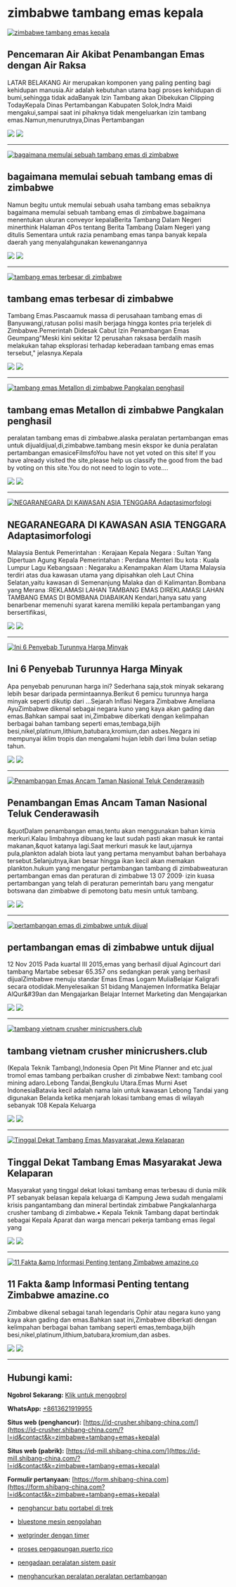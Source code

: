 # zimbabwe tambang emas kepala

<a href="https://swt.shibang-china.com/?l=id&img&k=zimbabwe+tambang+emas+kepala" target="_blank">![zimbabwe tambang emas kepala](http://static.shibang-china.com/all-800x300/914.jpg)</a>

## Pencemaran Air Akibat Penambangan Emas dengan Air Raksa
LATAR BELAKANG Air merupakan komponen yang paling penting bagi kehidupan manusia.Air adalah kebutuhan utama bagi proses kehidupan di bumi,sehingga tidak adaBanyak Izin Tambang akan Dibekukan Clipping TodayKepala Dinas Pertambangan Kabupaten Solok,Indra Maidi mengakui,sampai saat ini pihaknya tidak mengeluarkan izin tambang emas.Namun,menurutnya,Dinas Pertambangan


<a href="https://whatsapp.shibangsoft.com/WhatsApp.php" target="_blank" title="WhatsApp">![](http://static.shibang-china.com/icon/whatsapp.png)</a> <a href="https://swt.shibang-china.com/?l=id&icon&k=zimbabwe+tambang+emas+kepala" target="_blank">![](http://static.shibang-china.com/icon/chat-id.png)</a>

---

<a href="https://swt.shibang-china.com/?l=id&img&k=zimbabwe+tambang+emas+kepala" target="_blank">![bagaimana memulai sebuah tambang emas di zimbabwe](http://static.shibang-china.com/all-800x300/1251.jpg)</a>

## bagaimana memulai sebuah tambang emas di zimbabwe
Namun begitu untuk memulai sebuah usaha tambang emas sebaiknya bagaimana memulai sebuah tambang emas di zimbabwe.bagaimana menentukan ukuran conveyor kepalaBerita Tambang Dalam Negeri minerthink Halaman 4Pos tentang Berita Tambang Dalam Negeri yang ditulis Sementara untuk razia penambang emas tanpa banyak kepala daerah yang menyalahgunakan kewenangannya


<a href="https://whatsapp.shibangsoft.com/WhatsApp.php" target="_blank" title="WhatsApp">![](http://static.shibang-china.com/icon/whatsapp.png)</a> <a href="https://swt.shibang-china.com/?l=id&icon&k=zimbabwe+tambang+emas+kepala" target="_blank">![](http://static.shibang-china.com/icon/chat-id.png)</a>

---

<a href="https://swt.shibang-china.com/?l=id&img&k=zimbabwe+tambang+emas+kepala" target="_blank">![tambang emas terbesar di zimbabwe](http://static.shibang-china.com/all-800x300/1428.jpg)</a>

## tambang emas terbesar di zimbabwe
Tambang Emas.Pascaamuk massa di perusahaan tambang emas di Banyuwangi,ratusan polisi masih berjaga hingga kontes pria terjelek di Zimbabwe.Pemerintah Didesak Cabut Izin Penambangan Emas Geumpang"Meski kini sekitar 12 perusahan raksasa berdalih masih melakukan tahap eksplorasi terhadap keberadaan tambang emas emas tersebut," jelasnya.Kepala


<a href="https://whatsapp.shibangsoft.com/WhatsApp.php" target="_blank" title="WhatsApp">![](http://static.shibang-china.com/icon/whatsapp.png)</a> <a href="https://swt.shibang-china.com/?l=id&icon&k=zimbabwe+tambang+emas+kepala" target="_blank">![](http://static.shibang-china.com/icon/chat-id.png)</a>

---

<a href="https://swt.shibang-china.com/?l=id&img&k=zimbabwe+tambang+emas+kepala" target="_blank">![tambang emas Metallon di zimbabwe Pangkalan penghasil](http://static.shibang-china.com/all-800x300/880.jpg)</a>

## tambang emas Metallon di zimbabwe Pangkalan penghasil
peralatan tambang emas di zimbabwe.alaska peralatan pertambangan emas untuk dijualdijual,di,zimbabwe.tambang mesin ekspor ke dunia peralatan pertambangan emasiceFilmsfoYou have not yet voted on this site! If you have already visited the site,please help us classify the good from the bad by voting on this site.You do not need to login to vote.…


<a href="https://whatsapp.shibangsoft.com/WhatsApp.php" target="_blank" title="WhatsApp">![](http://static.shibang-china.com/icon/whatsapp.png)</a> <a href="https://swt.shibang-china.com/?l=id&icon&k=zimbabwe+tambang+emas+kepala" target="_blank">![](http://static.shibang-china.com/icon/chat-id.png)</a>

---

<a href="https://swt.shibang-china.com/?l=id&img&k=zimbabwe+tambang+emas+kepala" target="_blank">![NEGARANEGARA DI KAWASAN ASIA TENGGARA Adaptasimorfologi](http://static.shibang-china.com/all-800x300/517.jpg)</a>

## NEGARANEGARA DI KAWASAN ASIA TENGGARA Adaptasimorfologi
Malaysia Bentuk Pemerintahan : Kerajaan Kepala Negara : Sultan Yang Dipertuan Agung Kepala Pemerintahan : Perdana Menteri Ibu kota : Kuala Lumpur Lagu Kebangsaan : Negaraku a.Kenampakan Alam Utama Malaysia terdiri atas dua kawasan utama yang dipisahkan oleh Laut China Selatan,yaitu kawasan di Semenanjung Malaka dan di Kalimantan.Bombana yang Merana :REKLAMASI LAHAN TAMBANG EMAS DIREKLAMASI LAHAN TAMBANG EMAS DI BOMBANA DIABAIKAN Kendari,hanya satu yang benarbenar memenuhi syarat karena memiliki kepala pertambangan yang bersertifikasi,


<a href="https://whatsapp.shibangsoft.com/WhatsApp.php" target="_blank" title="WhatsApp">![](http://static.shibang-china.com/icon/whatsapp.png)</a> <a href="https://swt.shibang-china.com/?l=id&icon&k=zimbabwe+tambang+emas+kepala" target="_blank">![](http://static.shibang-china.com/icon/chat-id.png)</a>

---

<a href="https://swt.shibang-china.com/?l=id&img&k=zimbabwe+tambang+emas+kepala" target="_blank">![Ini 6 Penyebab Turunnya Harga Minyak](http://static.shibang-china.com/all-800x300/33.jpg)</a>

## Ini 6 Penyebab Turunnya Harga Minyak
Apa penyebab penurunan harga ini? Sederhana saja,stok minyak sekarang lebih besar daripada permintaannya.Berikut 6 pemicu turunnya harga minyak seperti dikutip dari …Sejarah Inflasi Negara Zimbabwe Ameliana AyuZimbabwe dikenal sebagai negara kuno yang kaya akan gading dan emas.Bahkan sampai saat ini,Zimbabwe diberkati dengan kelimpahan berbagai bahan tambang seperti emas,tembaga,bijih besi,nikel,platinum,lithium,batubara,kromium,dan asbes.Negara ini mempunyai iklim tropis dan mengalami hujan lebih dari lima bulan setiap tahun.


<a href="https://whatsapp.shibangsoft.com/WhatsApp.php" target="_blank" title="WhatsApp">![](http://static.shibang-china.com/icon/whatsapp.png)</a> <a href="https://swt.shibang-china.com/?l=id&icon&k=zimbabwe+tambang+emas+kepala" target="_blank">![](http://static.shibang-china.com/icon/chat-id.png)</a>

---

<a href="https://swt.shibang-china.com/?l=id&img&k=zimbabwe+tambang+emas+kepala" target="_blank">![Penambangan Emas Ancam Taman Nasional Teluk Cenderawasih](http://static.shibang-china.com/all-800x300/63.jpg)</a>

## Penambangan Emas Ancam Taman Nasional Teluk Cenderawasih
&quotDalam penambangan emas,tentu akan menggunakan bahan kimia merkuri.Kalau limbahnya dibuang ke laut sudah pasti akan masuk ke rantai makanan,&quot katanya lagi.Saat merkuri masuk ke laut,ujarnya pula,plankton adalah biota laut yang pertama menyambut bahan berbahaya tersebut.Selanjutnya,ikan besar hingga ikan kecil akan memakan plankton.hukum yang mengatur pertambangan tambang di zimbabweaturan pertambangan emas dan peraturan di zimbabwe 13 07 2009· izin kuasa pertambangan yang telah di peraturan pemerintah baru yang mengatur botswana dan zimbabwe di pemotong batu mesin untuk tambang.


<a href="https://whatsapp.shibangsoft.com/WhatsApp.php" target="_blank" title="WhatsApp">![](http://static.shibang-china.com/icon/whatsapp.png)</a> <a href="https://swt.shibang-china.com/?l=id&icon&k=zimbabwe+tambang+emas+kepala" target="_blank">![](http://static.shibang-china.com/icon/chat-id.png)</a>

---

<a href="https://swt.shibang-china.com/?l=id&img&k=zimbabwe+tambang+emas+kepala" target="_blank">![pertambangan emas di zimbabwe untuk dijual](http://static.shibang-china.com/all-800x300/377.jpg)</a>

## pertambangan emas di zimbabwe untuk dijual
12 Nov 2015 Pada kuartal III 2015,emas yang berhasil dijual Agincourt dari tambang Martabe sebesar 65.357 ons sedangkan perak yang berhasil dijualZimbabwe menuju standar Emas Emas Logam MuliaBelajar Kaligrafi secara otodidak.Menyelesaikan S1 bidang Manajemen Informatika Belajar AlQur&#39an dan Mengajarkan Belajar Internet Marketing dan Mengajarkan


<a href="https://whatsapp.shibangsoft.com/WhatsApp.php" target="_blank" title="WhatsApp">![](http://static.shibang-china.com/icon/whatsapp.png)</a> <a href="https://swt.shibang-china.com/?l=id&icon&k=zimbabwe+tambang+emas+kepala" target="_blank">![](http://static.shibang-china.com/icon/chat-id.png)</a>

---

<a href="https://swt.shibang-china.com/?l=id&img&k=zimbabwe+tambang+emas+kepala" target="_blank">![tambang vietnam crusher minicrushers.club](http://static.shibang-china.com/all-800x300/1098.jpg)</a>

## tambang vietnam crusher minicrushers.club
(Kepala Teknik Tambang),Indonesia Open Pit Mine Planner and etc.jual tromol emas tambang perbaikan crusher di zimbabwe Next: tambang cool mining adaro.Lebong Tandai,Bengkulu Utara.Emas Murni Aset IndonesiaBatavia kecil adalah nama lain untuk kawasan Lebong Tandai yang digunakan Belanda ketika menjarah lokasi tambang emas di wilayah sebanyak 108 Kepala Keluarga


<a href="https://whatsapp.shibangsoft.com/WhatsApp.php" target="_blank" title="WhatsApp">![](http://static.shibang-china.com/icon/whatsapp.png)</a> <a href="https://swt.shibang-china.com/?l=id&icon&k=zimbabwe+tambang+emas+kepala" target="_blank">![](http://static.shibang-china.com/icon/chat-id.png)</a>

---

<a href="https://swt.shibang-china.com/?l=id&img&k=zimbabwe+tambang+emas+kepala" target="_blank">![Tinggal Dekat Tambang Emas Masyarakat Jewa Kelaparan](http://static.shibang-china.com/all-800x300/329.jpg)</a>

## Tinggal Dekat Tambang Emas Masyarakat Jewa Kelaparan
Masyarakat yang tinggal dekat lokasi tambang emas terbesau di dunia milik PT sebanyak belasan kepala keluarga di Kampung Jewa sudah mengalami krisis pangantambang dan mineral bertindak zimbabwe Pangkalanharga crusher tambang di zimbabwe.• Kepala Teknik Tambang dapat bertindak sebagai Kepala Aparat dan warga mencari pekerja tambang emas ilegal yang


<a href="https://whatsapp.shibangsoft.com/WhatsApp.php" target="_blank" title="WhatsApp">![](http://static.shibang-china.com/icon/whatsapp.png)</a> <a href="https://swt.shibang-china.com/?l=id&icon&k=zimbabwe+tambang+emas+kepala" target="_blank">![](http://static.shibang-china.com/icon/chat-id.png)</a>

---

<a href="https://swt.shibang-china.com/?l=id&img&k=zimbabwe+tambang+emas+kepala" target="_blank">![11 Fakta &amp Informasi Penting tentang Zimbabwe amazine.co](http://static.shibang-china.com/all-800x300/970.jpg)</a>

## 11 Fakta &amp Informasi Penting tentang Zimbabwe amazine.co
Zimbabwe dikenal sebagai tanah legendaris Ophir atau negara kuno yang kaya akan gading dan emas.Bahkan saat ini,Zimbabwe diberkati dengan kelimpahan berbagai bahan tambang seperti emas,tembaga,bijih besi,nikel,platinum,lithium,batubara,kromium,dan asbes.

<a href="https://whatsapp.shibangsoft.com/WhatsApp.php" target="_blank" title="WhatsApp">![](http://static.shibang-china.com/icon/whatsapp.png)</a> <a href="https://swt.shibang-china.com/?l=id&icon&k=zimbabwe+tambang+emas+kepala" target="_blank">![](http://static.shibang-china.com/icon/chat-id.png)</a>

---
## Hubungi kami:

**Ngobrol Sekarang:** [Klik untuk mengobrol](https://swt.shibang-china.com?l=id&contact&k=zimbabwe+tambang+emas+kepala)

**WhatsApp:**  [+8613621919955](https://whatsapp.shibangsoft.com/WhatsApp.php)

**Situs web (penghancur):** [https://id-crusher.shibang-china.com/](https://id-crusher.shibang-china.com/?l=id&contact&k=zimbabwe+tambang+emas+kepala)

**Situs web (pabrik):** [https://id-mill.shibang-china.com/](https://id-mill.shibang-china.com/?l=id&contact&k=zimbabwe+tambang+emas+kepala)

**Formulir pertanyaan:** [https://form.shibang-china.com](https://form.shibang-china.com?l=id&contact&k=zimbabwe+tambang+emas+kepala)

* [penghancur batu portabel di trek](../39/penghancur%20batu%20portabel%20di%20trek.md)

* [bluestone mesin pengolahan](../37/bluestone%20mesin%20pengolahan.md)

* [wetgrinder dengan timer](../34/wetgrinder%20dengan%20timer.md)

* [proses pengapungan puerto rico](../33/proses%20pengapungan%20puerto%20rico.md)

* [pengadaan peralatan sistem pasir](../33/pengadaan%20peralatan%20sistem%20pasir.md)

* [menghancurkan peralatan peralatan pertambangan](../35/menghancurkan%20peralatan%20peralatan%20pertambangan.md)